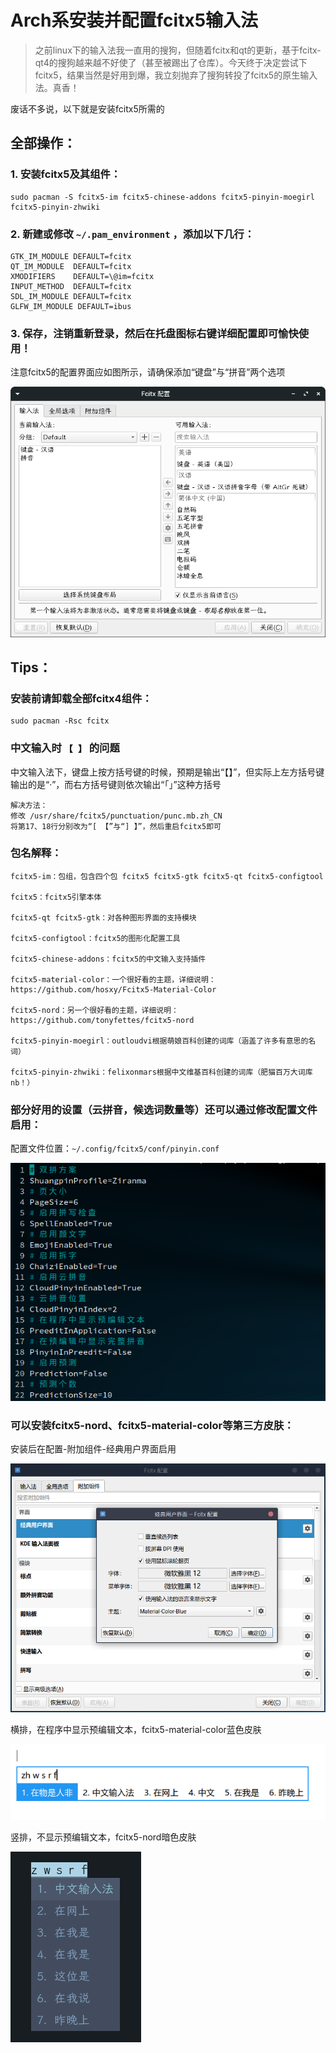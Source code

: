 # Arch系安装并配置fcitx5输入法

> ​		之前linux下的输入法我一直用的搜狗，但随着fcitx和qt的更新，基于fcitx-qt4的搜狗越来越不好使了（甚至被踢出了仓库）。今天终于决定尝试下fcitx5，结果当然是好用到爆，我立刻抛弃了搜狗转投了fcitx5的原生输入法。真香！

废话不多说，以下就是安装fcitx5所需的
## 全部操作：

### 1. 安装fcitx5及其组件：

```shell
sudo pacman -S fcitx5-im fcitx5-chinese-addons fcitx5-pinyin-moegirl fcitx5-pinyin-zhwiki
```

### 2. 新建或修改 `~/.pam_environment` ，添加以下几行：

```shell
GTK_IM_MODULE DEFAULT=fcitx
QT_IM_MODULE  DEFAULT=fcitx
XMODIFIERS    DEFAULT=\@im=fcitx
INPUT_METHOD  DEFAULT=fcitx
SDL_IM_MODULE DEFAULT=fcitx
GLFW_IM_MODULE DEFAULT=ibus
```

### 3. 保存，注销重新登录，然后在托盘图标右键详细配置即可愉快使用！

注意fcitx5的配置界面应如图所示，请确保添加“键盘”与“拼音”两个选项

![图 1](/pic/2.1.png)  


## Tips：

### 安装前请卸载全部fcitx4组件：

```shell
sudo pacman -Rsc fcitx
```

### 中文输入时 `【 】` 的问题 
中文输入法下，键盘上按方括号键的时候，预期是输出“【】”，但实际上左方括号键输出的是“·”，而右方括号键则依次输出“「」”这种方括号 

    解决方法：
    修改 /usr/share/fcitx5/punctuation/punc.mb.zh_CN
    将第17、18行分别改为“[ 【”与“] 】”，然后重启fcitx5即可


### 包名解释：

    fcitx5-im：包组，包含四个包 fcitx5 fcitx5-gtk fcitx5-qt fcitx5-configtool

    fcitx5：fcitx5引擎本体

    fcitx5-qt fcitx5-gtk：对各种图形界面的支持模块

    fcitx5-configtool：fcitx5的图形化配置工具

    fcitx5-chinese-addons：fcitx5的中文输入支持插件

    fcitx5-material-color：一个很好看的主题，详细说明：https://github.com/hosxy/Fcitx5-Material-Color

    fcitx5-nord：另一个很好看的主题，详细说明：https://github.com/tonyfettes/fcitx5-nord

    fcitx5-pinyin-moegirl：outloudvi根据萌娘百科创建的词库（涵盖了许多有意思的名词）

    fcitx5-pinyin-zhwiki：felixonmars根据中文维基百科创建的词库（肥猫百万大词库nb！）

### 部分好用的设置（云拼音，候选词数量等）还可以通过修改配置文件启用：

配置文件位置：`~/.config/fcitx5/conf/pinyin.conf `

![图 2](/pic/2.2.png)

### 可以安装fcitx5-nord、fcitx5-material-color等第三方皮肤：

安装后在配置-附加组件-经典用户界面启用

![图 3](/pic/2.3.png)

横排，在程序中显示预编辑文本，fcitx5-material-color蓝色皮肤

![图 4](/pic/2.4.png)

竖排，不显示预编辑文本，fcitx5-nord暗色皮肤

![图 5](/pic/2.5.png)  